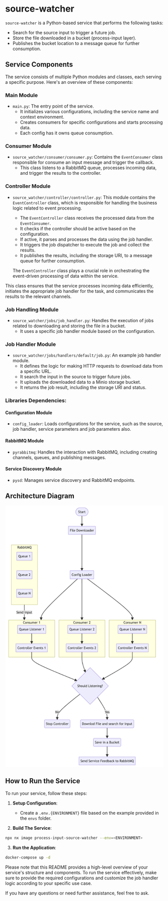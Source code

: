 # source-watcher

`source-watcher` is a Python-based service that performs the following tasks:

- Search for the source input to trigger a future job.
- Store the file downloaded in a bucket (process-input layer).
- Publishes the bucket location to a message queue for further consumption.

## Service Components

The service consists of multiple Python modules and classes, each serving a specific purpose. Here's an overview of these components:

### Main Module

- `main.py`: The entry point of the service.
  - It initializes various configurations, including the service name and context environment.
  - Creates consumers for specific configurations and starts processing data.
  - Each config has it owns queue consumption.

### Consumer Module

- `source_watcher/consumer/consumer.py`: Contains the `EventConsumer` class responsible for consume an input message and trigger the callback.
  - This class listens to a RabbitMQ queue, processes incoming data, and trigger the results to the controller.

### Controller Module

- `source_watcher/controller/controller.py`: This module contains the `EventController` class, which is responsible for handling the business logic related to event processing.

  - The `EventController` class receives the processed data from the `EventConsumer`.
  - It checks if the controller should be active based on the configuration.
  - If active, it parses and processes the data using the job handler.
  - It triggers the job dispatcher to execute the job and collect the results.
  - It publishes the results, including the storage URI, to a message queue for further consumption.

  The `EventController` class plays a crucial role in orchestrating the event-driven processing of data within the service.

This class ensures that the service processes incoming data efficiently, initiates the appropriate job handler for the task, and communicates the results to the relevant channels.

### Job Handling Module

- `source_watcher/jobs/job_handler.py`: Handles the execution of jobs related to downloading and storing the file in a bucket.
  - It uses a specific job handler module based on the configuration.

### Job Handler Module

- `source_watcher/jobs/handlers/default/job.py`: An example job handler module.
  - It defines the logic for making HTTP requests to download data from a specific URL.
  - It search the input in the source to trigger future jobs.
  - It uploads the downloaded data to a Minio storage bucket.
  - It returns the job result, including the storage URI and status.


### Libraries Dependencies:

#### Configuration Module

- `config_loader`: Loads configurations for the service, such as the source, job handler, service parameters and job parameters also.

#### RabbitMQ Module

- `pyrabbitmq`: Handles the interaction with RabbitMQ, including creating channels, queues, and publishing messages.

#### Service Discovery Module

- `pysd`: Manages service discovery and RabbitMQ endpoints.

## Architecture Diagram

![Diagram](docs/diagram/architecture.png)


## How to Run the Service

To run your service, follow these steps:

1. **Setup Configuration**:

    - Create a `.env.{ENVIRONMENT}` file based on the example provided in the `envs` folder.

2. **Build The Service**:

```sh
npx nx image process-input-source-watcher --env=<ENVIRONMENT>
```

3. **Run the Application**:

```sh
docker-compose up -d
```

Please note that this README provides a high-level overview of your service's structure and components. To run the service effectively, make sure to provide the required configurations and customize the job handler logic according to your specific use case.

If you have any questions or need further assistance, feel free to ask.
